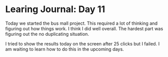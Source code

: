 # Learing Journal: Day 11

Today we started the bus mall project. This required a lot of thinking and figuring out how things work. I think I did well overall. The hardest part was figuring out the no duplicating situation.

I tried to show the results today on the screen after 25 clicks but I failed. I am waiting to learn how to do this in the upcoming days.
